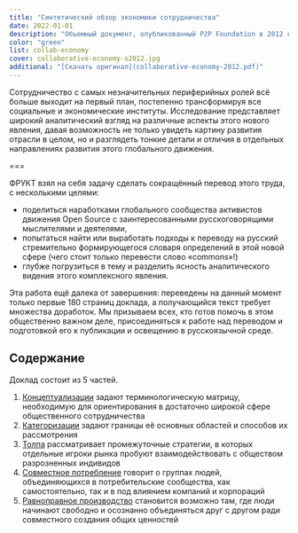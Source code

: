 ```yaml
---
title: "Синтетический обзор экономики сотрудничества"
date: 2022-01-01
description: "Объемный документ, опубликованный P2P Foundation в 2012 году, подводит итоги многолетних исследований стремительно развивающегося, но не всегда заметного современным социологам и экономистам, сектора культуры и экономики."
color: "green"
list: collab-economy
cover: collaborative-economy-s2012.jpg
additional: "[Скачать оригинал](collaborative-economy-2012.pdf)"
---
```


Сотрудничество с самых незначительных периферийных ролей всё больше выходит на первый план, постепенно трансформируя все социальные и экономические институты. Исследование представляет широкий аналитический взгляд на различные аспекты этого нового явления, давая возможность не только увидеть картину развития отрасли в целом, но и разглядеть тонкие детали и отличия в отдельных направлениях развития этого глобального движения.

===

ФРУКТ взял на себя задачу сделать сокращённый перевод этого труда, с несколькими целями:

- поделиться наработками глобального сообщества активистов движения Open Source с заинтересованными русскоговорящими мыслителями и деятелями,
- попытаться найти или выработать подходы к переводу на русский стремительно формирующегося словаря определений в этой новой сфере (чего стоит только перевести слово «commons»!)
- глубже погрузиться в тему и разделить ясность аналитического видения этого комплексного явления.

Эта работа ещё далека от завершения: переведены на данный момент только первые 180 страниц доклада, а получающийся текст требует множества доработок. Мы призываем всех, кто готов помочь в этом общественно важном деле, присоединяться к работе над переводом и подготовкой его к публикации и освещению в русскоязычной среде.

## Содержание

Доклад состоит из 5 частей.

1. [Концептуализации](./1-concepts/index.md) задают терминологическую матрицу, необходимую для ориентирования в достаточно широкой сфере общественного сотрудничества
2. [Категоризации](./2-category/index.md) задают границы её основных областей и способов их рассмотрения
3. [Толпа](./3-crowd/index.md) рассматривает промежуточные стратегии, в которых отдельные игроки рынка пробуют взаимодействовать с обществом разрозненных индивидов
4. [Совместное потребление](./4-coconsume/index.md) говорит о группах людей, объединяющихся в потребительские сообщества, как самостоятельно, так и в под влиянием компаний и корпораций
5. [Равноправное производство](./5-peerprod/index.md) становится возможно там, где люди начинают свободно и осознанно объединяться друг с другом ради совместного создания общих ценностей
